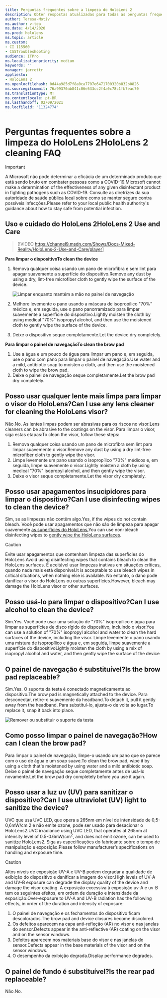 ```yaml
---
title: Perguntas frequentes sobre a limpeza do HoloLens 2
description: Obter respostas atualizadas para todas as perguntas frequentes sobre limpeza e manutenção do dispositivo HoloLens 2.
author: Teresa-Motiv
ms.author: v-tea
ms.date: 4/14/2020
ms.prod: hololens
ms.topic: article
ms.custom:
- CI 115560
- CSSTroubleshooting
audience: ITPro
ms.localizationpriority: medium
keywords: ''
manager: jarrettr
appliesto:
- HoloLens 2
ms.openlocfilehash: 0d44a985d7f8a0ca7707e6471700320b832b0826
ms.sourcegitcommit: 76a99370ab841c06e533cc2f4a0c78c1fb7eac70
ms.translationtype: MT
ms.contentlocale: pt-BR
ms.lasthandoff: 02/09/2021
ms.locfileid: "11324774"
---
```

# <span data-ttu-id="4ed31-103">Perguntas frequentes sobre a limpeza do HoloLens 2</span><span class="sxs-lookup"><span data-stu-id="4ed31-103">HoloLens 2 cleaning FAQ</span></span>

> [!IMPORTANT]  
> <span data-ttu-id="4ed31-104">A Microsoft não pode determinar a eficácia de um determinado produto que está sendo bruto em combater pessoas como a COVID-19.</span><span class="sxs-lookup"><span data-stu-id="4ed31-104">Microsoft cannot make a determination of the effectiveness of any given disinfectant product in fighting pathogens such as COVID-19.</span></span> <span data-ttu-id="4ed31-105">Consulte as diretrizes da sua autoridade de saúde pública local sobre como se manter seguro contra possíveis infecções.</span><span class="sxs-lookup"><span data-stu-id="4ed31-105">Please refer to your local public health authority's guidance about how to stay safe from potential infection.</span></span>  

## <span data-ttu-id="4ed31-106">Uso e cuidado do HoloLens 2</span><span class="sxs-lookup"><span data-stu-id="4ed31-106">HoloLens 2 Use and Care</span></span>

> [!VIDEO https://channel9.msdn.com/Shows/Docs-Mixed-Reality/HoloLens-2-Use-and-Care/player]

<!-- <iframe src="https://channel9.msdn.com/Shows/Docs-Mixed-Reality/HoloLens-2-Use-and-Care/player" width="960" height="540" allowFullScreen frameBorder="0" title="HoloLens 2 Use and Care - Microsoft Channel 9 Video"></iframe> -->

**<span data-ttu-id="4ed31-107">Para limpar o dispositivo</span><span class="sxs-lookup"><span data-stu-id="4ed31-107">To clean the device</span></span>**

1. <span data-ttu-id="4ed31-108">Remova qualquer coisa usando um pano de microfibra e sem lint para apagar suavemente a superfície do dispositivo.</span><span class="sxs-lookup"><span data-stu-id="4ed31-108">Remove any dust by using a dry, lint-free microfiber cloth to gently wipe the surface of the device.</span></span>

   ![Limpar enquanto mantém a mão no painel de navegação](images/hl2-cleaning.png)

2. <span data-ttu-id="4ed31-110">Melhore levemente o pano usando a máscara de isopropílico "70%" médica e, em seguida, use o pano panorramizado para limpar suavemente a superfície do dispositivo.</span><span class="sxs-lookup"><span data-stu-id="4ed31-110">Lightly moisten the cloth by using medical "70%" isopropyl alcohol, and then use the moistened cloth to gently wipe the surface of the device.</span></span>

3. <span data-ttu-id="4ed31-111">Deixe o dispositivo seque completamente.</span><span class="sxs-lookup"><span data-stu-id="4ed31-111">Let the device dry completely.</span></span>

**<span data-ttu-id="4ed31-112">Para limpar o painel de navegação</span><span class="sxs-lookup"><span data-stu-id="4ed31-112">To clean the brow pad</span></span>**

1. <span data-ttu-id="4ed31-113">Use a água e um pouco de água para limpar um pano e, em seguida, use o pano com pano para limpar o painel de navegação.</span><span class="sxs-lookup"><span data-stu-id="4ed31-113">Use water and a mild, antibiotic soap to moisten a cloth, and then use the moistened cloth to wipe the brow pad.</span></span>
1. <span data-ttu-id="4ed31-114">Deixe o painel de navegação seque completamente.</span><span class="sxs-lookup"><span data-stu-id="4ed31-114">Let the brow pad dry completely.</span></span>

## <span data-ttu-id="4ed31-115">Posso usar qualquer lente mais limpa para limpar o visor do HoloLens?</span><span class="sxs-lookup"><span data-stu-id="4ed31-115">Can I use any lens cleaner for cleaning the HoloLens visor?</span></span>

<span data-ttu-id="4ed31-116">Não.</span><span class="sxs-lookup"><span data-stu-id="4ed31-116">No.</span></span> <span data-ttu-id="4ed31-117">As lentes limpas podem ser abrasivas para os riscos no visor.</span><span class="sxs-lookup"><span data-stu-id="4ed31-117">Lens cleaners can be abrasive to the coatings on the visor.</span></span> <span data-ttu-id="4ed31-118">Para limpar o visor, siga estas etapas:</span><span class="sxs-lookup"><span data-stu-id="4ed31-118">To clean the visor, follow these steps:</span></span>  

1. <span data-ttu-id="4ed31-119">Remova qualquer coisa usando um pano de microfibra sem lint para limpar suavemente o visor.</span><span class="sxs-lookup"><span data-stu-id="4ed31-119">Remove any dust by using a dry lint-free microfiber cloth to gently wipe the visor.</span></span>
1. <span data-ttu-id="4ed31-120">Limpe levemente um pano usando o isopropílico "70%" médicos e, em seguida, limpe suavemente o visor.</span><span class="sxs-lookup"><span data-stu-id="4ed31-120">Lightly moisten a cloth by using medical "70%" isopropyl alcohol, and then gently wipe the visor.</span></span>
1. <span data-ttu-id="4ed31-121">Deixe o visor seque completamente.</span><span class="sxs-lookup"><span data-stu-id="4ed31-121">Let the visor dry completely.</span></span>

## <span data-ttu-id="4ed31-122">Posso usar apagamentos insucipidores para limpar o dispositivo?</span><span class="sxs-lookup"><span data-stu-id="4ed31-122">Can I use disinfecting wipes to clean the device?</span></span>

<span data-ttu-id="4ed31-123">Sim, se as limpezas não contêm algo.</span><span class="sxs-lookup"><span data-stu-id="4ed31-123">Yes, if the wipes do not contain bleach.</span></span> <span data-ttu-id="4ed31-124">Você pode usar apagamentos que não são de limpeza para apagar suavemente [as superfícies do HoloLens.](#hololens-2-use-and-care)</span><span class="sxs-lookup"><span data-stu-id="4ed31-124">You can use non-bleach disinfecting wipes to [gently wipe the HoloLens surfaces](#hololens-2-use-and-care).</span></span>  

> [!CAUTION]  
> <span data-ttu-id="4ed31-125">Evite usar apagamentos que contenham limpeza das superfícies do HoloLens.</span><span class="sxs-lookup"><span data-stu-id="4ed31-125">Avoid using disinfecting wipes that contains bleach to clean the HoloLens surfaces.</span></span> <span data-ttu-id="4ed31-126">É aceitável usar limpezas inativas em situações críticas, quando nada mais está disponível.</span><span class="sxs-lookup"><span data-stu-id="4ed31-126">It is acceptable to use bleach wipes in critical situations, when nothing else is available.</span></span> <span data-ttu-id="4ed31-127">No entanto, o dano pode danificar o visor do HoloLens ou outras superfícies.</span><span class="sxs-lookup"><span data-stu-id="4ed31-127">However, bleach may damage the HoloLens visor or other surfaces.</span></span>

## <span data-ttu-id="4ed31-128">Posso usá-lo para limpar o dispositivo?</span><span class="sxs-lookup"><span data-stu-id="4ed31-128">Can I use alcohol to clean the device?</span></span>

<span data-ttu-id="4ed31-129">Sim.</span><span class="sxs-lookup"><span data-stu-id="4ed31-129">Yes.</span></span> <span data-ttu-id="4ed31-130">Você pode usar uma solução de "70%" isopropílico e água para limpar as superfícies de disco rígido do dispositivo, incluindo o visor.</span><span class="sxs-lookup"><span data-stu-id="4ed31-130">You can use a solution of "70%" isopropyl alcohol and water to clean the hard surfaces of the device, including the visor.</span></span> <span data-ttu-id="4ed31-131">Limpe levemente o pano usando uma mistura de isopropílico e água e, em seguida, limpe suavemente a superfície do dispositivo</span><span class="sxs-lookup"><span data-stu-id="4ed31-131">Lightly moisten the cloth by using a mix of isopropyl alcohol and water, and then gently wipe the surface of the device</span></span>

## <span data-ttu-id="4ed31-132">O painel de navegação é substituível?</span><span class="sxs-lookup"><span data-stu-id="4ed31-132">Is the brow pad replaceable?</span></span>

<span data-ttu-id="4ed31-133">Sim.</span><span class="sxs-lookup"><span data-stu-id="4ed31-133">Yes.</span></span> <span data-ttu-id="4ed31-134">O suporte da testa é conectado magneticamente ao dispositivo.</span><span class="sxs-lookup"><span data-stu-id="4ed31-134">The brow pad is magnetically attached to the device.</span></span> <span data-ttu-id="4ed31-135">Para desconectar, retire-o suavemente da headband.</span><span class="sxs-lookup"><span data-stu-id="4ed31-135">To detach it, pull it gently away from the headband.</span></span> <span data-ttu-id="4ed31-136">Para substituí-lo, ajuste-o de volta ao lugar.</span><span class="sxs-lookup"><span data-stu-id="4ed31-136">To replace it, snap it back into place.</span></span>

![Remover ou substituir o suporte da testa](images/hololens2-remove-browpad.png)

## <span data-ttu-id="4ed31-138">Como posso limpar o painel de navegação?</span><span class="sxs-lookup"><span data-stu-id="4ed31-138">How can I clean the brow pad?</span></span>

<span data-ttu-id="4ed31-139">Para limpar o painel de navegação, limpe-o usando um pano que se parece com o uso de água e um soap suave.</span><span class="sxs-lookup"><span data-stu-id="4ed31-139">To clean the brow pad, wipe it by using a cloth that's moistened by using water and a mild antibiotic soap.</span></span> <span data-ttu-id="4ed31-140">Deixe o painel de navegação seque completamente antes de usá-lo novamente.</span><span class="sxs-lookup"><span data-stu-id="4ed31-140">Let the brow pad dry completely before you use it again.</span></span>

## <span data-ttu-id="4ed31-141">Posso usar a luz uv (UV) para sanitizar o dispositivo?</span><span class="sxs-lookup"><span data-stu-id="4ed31-141">Can I use ultraviolet (UV) light to sanitize the device?</span></span>

<span data-ttu-id="4ed31-142">UVC que usa UVC LED, que opera a 265nm em nível de intensidade de 0,5-0,6mW/cm 2 e não emite ozone, pode ser usado para desacionar <sup> </sup> o HoloLens2.</span><span class="sxs-lookup"><span data-stu-id="4ed31-142">UVC irradiance using UVC LED, that operates at 265nm at intensity level of 0.5-0.6mW/cm<sup>2</sup>, and does not emit ozone, can be used to sanitize HoloLens2.</span></span> <span data-ttu-id="4ed31-143">Siga as especificações do fabricante sobre o tempo de manipulação e exposição.</span><span class="sxs-lookup"><span data-stu-id="4ed31-143">Please follow manufacturer’s specifications on handling and exposure time.</span></span>

> [!CAUTION]  
> <span data-ttu-id="4ed31-144">Altos níveis de exposição UV-A e UV-B podem degradar a qualidade de exibição do dispositivo e danificar a imagem do visor.</span><span class="sxs-lookup"><span data-stu-id="4ed31-144">High levels of UV-A and UV-B exposure can degrade the display quality of the device and damage the visor coating.</span></span> <span data-ttu-id="4ed31-145">A exposição excessiva à exposição uv-A e uv-B tem os seguintes efeitos, em ordem de duração e intensidade da exposição:</span><span class="sxs-lookup"><span data-stu-id="4ed31-145">Over-exposure to UV-A and UV-B radiation has the following effects, in order of the duration and intensity of exposure:</span></span>
>  
> 1. <span data-ttu-id="4ed31-146">O painel de navegação e os fechamentos do dispositivo ficam descolorados.</span><span class="sxs-lookup"><span data-stu-id="4ed31-146">The brow pad and device closures become discolored.</span></span>
> 1. <span data-ttu-id="4ed31-147">Os defeitos aparecem na capa anti-refleção (AR) no visor e nas janelas do sensor.</span><span class="sxs-lookup"><span data-stu-id="4ed31-147">Defects appear in the anti-reflective (AR) coating on the visor and on the sensor windows.</span></span>
> 1. <span data-ttu-id="4ed31-148">Defeitos aparecem nos materiais base do visor e nas janelas do sensor.</span><span class="sxs-lookup"><span data-stu-id="4ed31-148">Defects appear in the base materials of the visor and on the sensor windows.</span></span>
> 1. <span data-ttu-id="4ed31-149">O desempenho da exibição degrada.</span><span class="sxs-lookup"><span data-stu-id="4ed31-149">Display performance degrades.</span></span>

## <span data-ttu-id="4ed31-150">O painel de fundo é substituível?</span><span class="sxs-lookup"><span data-stu-id="4ed31-150">Is the rear pad replaceable?</span></span>

<span data-ttu-id="4ed31-151">Não.</span><span class="sxs-lookup"><span data-stu-id="4ed31-151">No.</span></span>
